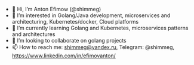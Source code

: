 - 👋 Hi, I’m Anton Efimow (@shimmeg) 
- 👀 I’m interested in Golang/Java development, microservices and architecturing, Kubernetes/docker, Cloud platforms
- 🌱 I’m currently learning Golang and Kubernetes, microservices patterns and architectures
- 💞️ I’m looking to collaborate on golang projects
- 📫 How to reach me: shimmeg@yandex.ru, Telegram: @shimmeg, https://www.linkedin.com/in/efimovanton/

<!---
shimmeg/shimmeg is a ✨ special ✨ repository because its `README.md` (this file) appears on your GitHub profile.
You can click the Preview link to take a look at your changes.
--->
